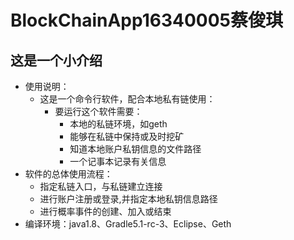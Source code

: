 # BlockChainApp16340005蔡俊琪
## 这是一个小介绍
* 使用说明：
  * 这是一个命令行软件，配合本地私有链使用：
	* 要运行这个软件需要：
	   * 本地的私链环境，如geth
	   * 能够在私链中保持或及时挖矿
	   * 知道本地账户私钥信息的文件路径
	   * 一个记事本记录有关信息
* 软件的总体使用流程：
  * 指定私链入口，与私链建立连接
  * 进行账户注册或登录,并指定本地私钥信息路径
  * 进行概率事件的创建、加入或结束
* 编译环境：java1.8、Gradle5.1-rc-3、Eclipse、Geth
